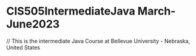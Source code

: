 # CIS505IntermediateJava March-June2023
// This is the intermediate Java Course at Bellevue University - Nebraska, United States
